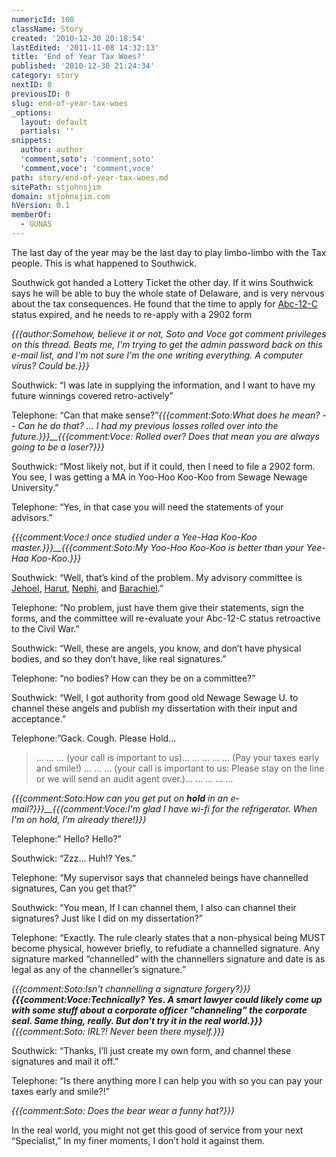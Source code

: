 ```yaml
---
numericId: 108
className: Story
created: '2010-12-30 20:18:54'
lastEdited: '2011-11-08 14:32:13'
title: 'End of Year Tax Woes?'
published: '2010-12-30 21:24:34'
category: story
nextID: 0
previousID: 0
slug: end-of-year-tax-woes
_options:
  layout: default
  partials: ''
snippets:
  author: author
  'comment,soto': 'comment,soto'
  'comment,voce': 'comment,voce'
path: story/end-of-year-tax-woes.md
sitePath: stjohnsjim
domain: stjohnsjim.com
hVersion: 0.1
memberOf:
  - GUNAS
---
```


The last day of the year may be the last day to play limbo-limbo with the Tax people. This is what happened to Southwick.

Southwick got handed a Lottery Ticket the other day. If it wins Southwick says he will be able to buy the whole state of Delaware, and is very nervous about the tax consequences. He found that the time to apply for [Abc-12-C][0] status expired, and he needs to re-apply with a 2902 form

_{{{author:Somehow, believe it or not, Soto and Voce got comment privileges on this thread. Beats me, I'm trying to get the admin password back on this e-mail list, and I'm not sure I'm the one writing everything. A computer virus? Could be.}}}_

Southwick: “I was late in supplying the information, and I want to have my future winnings covered retro-actively”

Telephone: “Can that make sense?”_{{{comment:Soto:What does he mean? -- Can he do that? ... I had my previous losses rolled over into the future.}}}\_\_{{{comment:Voce: Rolled over? Does that mean you are always going to be a loser?}}}_

Southwick: “Most likely not, but if it could, then I need to file a 2902 form. You see, I was getting a MA in Yoo-Hoo Koo-Koo from Sewage Newage University.”

Telephone: “Yes, in that case you will need the statements of your advisors.”

_{{{comment:Voce:I once studied under a Yee-Haa Koo-Koo master.}}}\_\_{{{comment:Soto:My Yoo-Hoo Koo-Koo is better than your Yee-Haa Koo-Koo.}}}_

Southwick: “Well, that’s kind of the problem. My advisory committee is [Jehoel][1], [Harut][2], [Nephi][3], and [Barachiel][4].”

Telephone: “No problem, just have them give their statements, sign the forms, and the committee will re-evaluate your Abc-12-C status retroactive to the Civil War.”

Southwick: “Well, these are angels, you know, and don’t have physical bodies, and so they don’t have, like real signatures.”

Telephone: “no bodies? How can they be on a committee?”

Southwick: “Well, I got authority from good old Newage Sewage U. to channel these angels and publish my dissertation with their input and acceptance.”

Telephone:”Gack. Cough. Please Hold…

> … … … (your call is important to us)… … … … … (Pay your taxes early and smile!) … … … (your call is important to us: Please stay on the line or we will send an audit agent over.)… … … … …

_{{{comment:Soto:How can you get put on **hold** in an e-mail?}}}\_\_{{{comment:Voce:I'm glad I have wi-fi for the refrigerator. When I'm on hold, I'm already there!}}}_

Telephone:" Hello? Hello?”

Southwick: “Zzz… Huh!? Yes.”

Telephone: “My supervisor says that channeled beings have channelled signatures, Can you get that?”

Southwick: “You mean, If I can channel them, I also can channel their signatures? Just like I did on my dissertation?”

Telephone: “Exactly. The rule clearly states that a non-physical being MUST become physical, however briefly, to refudiate a channelled signature. Any signature marked “channelled” with the channellers signature and date is as legal as any of the channeller’s signature.”

_{{{comment:Soto:Isn't channelling a signature forgery?}}}**{{{comment:Voce:Technically? Yes. A smart lawyer could likely come up with some stuff about a corporate officer "channeling" the corporate seal. Same thing, really. But don't try it in the real world.}}}**{{{comment:Soto: IRL?! Never been there myself.}}}_

Southwick: “Thanks, I’ll just create my own form, and channel these signatures and mail it off.”

Telephone: “Is there anything more I can help you with so you can pay your taxes early and smile?!”

_{{{comment:Soto: Does the bear wear a funny hat?}}}_

In the real world, you might not get this good of service from your next “Specialist,” In my finer moments, I don’t hold it against them.

[0]: http://www.google.com/search?rls=en&q=wells+%22rich+and+famous+contract%22&ie=UTF-8&oe=UTF-8
[1]: http://www.drstandley.com/angels_jehoel.shtml
[2]: http://en.wikipedia.org/wiki/Harut_and_Marut
[3]: http://en.wikipedia.org/wiki/First_Book_of_Nephi
[4]: http://en.wikipedia.org/wiki/Barachiel
